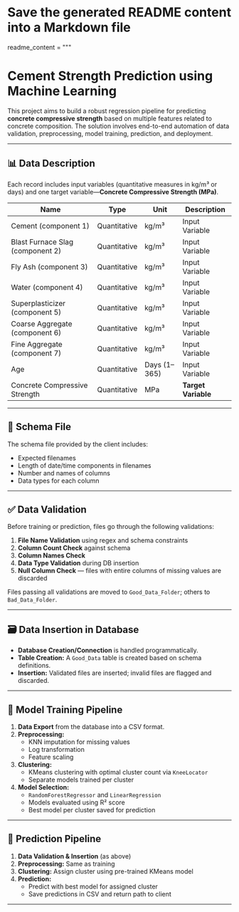 # Save the generated README content into a Markdown file

readme_content = """
# Cement Strength Prediction using Machine Learning

This project aims to build a robust regression pipeline for predicting **concrete compressive strength** based on multiple features related to concrete composition. The solution involves end-to-end automation of data validation, preprocessing, model training, prediction, and deployment.

---

## 📊 Data Description

Each record includes input variables (quantitative measures in kg/m³ or days) and one target variable—**Concrete Compressive Strength (MPa)**.

| Name | Type | Unit | Description |
|------|------|------|-------------|
| Cement (component 1) | Quantitative | kg/m³ | Input Variable |
| Blast Furnace Slag (component 2) | Quantitative | kg/m³ | Input Variable |
| Fly Ash (component 3) | Quantitative | kg/m³ | Input Variable |
| Water (component 4) | Quantitative | kg/m³ | Input Variable |
| Superplasticizer (component 5) | Quantitative | kg/m³ | Input Variable |
| Coarse Aggregate (component 6) | Quantitative | kg/m³ | Input Variable |
| Fine Aggregate (component 7) | Quantitative | kg/m³ | Input Variable |
| Age | Quantitative | Days (1–365) | Input Variable |
| Concrete Compressive Strength | Quantitative | MPa | **Target Variable** |

---

## 📁 Schema File

The schema file provided by the client includes:
- Expected filenames
- Length of date/time components in filenames
- Number and names of columns
- Data types for each column

---

## ✅ Data Validation

Before training or prediction, files go through the following validations:
1. **File Name Validation** using regex and schema constraints
2. **Column Count Check** against schema
3. **Column Names Check**
4. **Data Type Validation** during DB insertion
5. **Null Column Check** — files with entire columns of missing values are discarded

Files passing all validations are moved to `Good_Data_Folder`; others to `Bad_Data_Folder`.

---

## 🗃️ Data Insertion in Database

- **Database Creation/Connection** is handled programmatically.
- **Table Creation:** A `Good_Data` table is created based on schema definitions.
- **Insertion:** Validated files are inserted; invalid files are flagged and discarded.

---

## 🤖 Model Training Pipeline

1. **Data Export** from the database into a CSV format.
2. **Preprocessing:**
   - KNN imputation for missing values
   - Log transformation
   - Feature scaling
3. **Clustering:**
   - KMeans clustering with optimal cluster count via `KneeLocator`
   - Separate models trained per cluster
4. **Model Selection:**
   - `RandomForestRegressor` and `LinearRegression`
   - Models evaluated using R² score
   - Best model per cluster saved for prediction

---

## 🔮 Prediction Pipeline

1. **Data Validation & Insertion** (as above)
2. **Preprocessing:** Same as training
3. **Clustering:** Assign cluster using pre-trained KMeans model
4. **Prediction:**
   - Predict with best model for assigned cluster
   - Save predictions in CSV and return path to client

---

